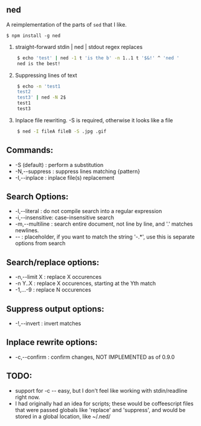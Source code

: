  ned
-----

A reimplementation of the parts of `sed` that I like.

`$ npm install -g ned`

1. straight-forward stdin | ned | stdout regex replaces

```sh
    $ echo 'test' | ned -1 t 'is the b' -n 1..1 t '$&!' ^ 'ned '
    ned is the best!
```

2. Suppressing lines of text

```sh
    $ echo -n 'test1
    test2
    test3' | ned -N 2$
    test1
    test3
```

3. Inplace file rewriting. -S is required, otherwise it looks like a file

```sh
    $ ned -I fileA fileB -S .jpg .gif
```

## Commands:

*  -S (default)  : perform a substitution
*  -N,--suppress : suppress lines matching {pattern}
*  -I,--inplace  : inplace file(s) replacement

## Search Options:

*  -l,--literal    : do not compile search into a regular expression
*  -i,--insensitive: case-insensitive search
*  -m,--multiline  : search entire document, not line by line, and '.' matches newlines.
*  --              : placeholder, if you want to match the string '-.*', use this is separate options from search

## Search/replace options:

*  -n,--limit X    : replace X occurences
*  -n Y..X         : replace X occurences, starting at the Yth match
*  -1,...-9        : replace N occurences

## Suppress output options:

*  -!,--invert     : invert matches

## Inplace rewrite options:

*  -c,--confirm    : confirm changes, NOT IMPLEMENTED as of 0.9.0

## TODO:

* support for -c -- easy, but I don't feel like working with stdin/readline right now.
* I had originally had an idea for scripts; these would be coffeescript files that were passed globals like 'replace' and 'suppress', and would be stored in a global location, like ~/.ned/